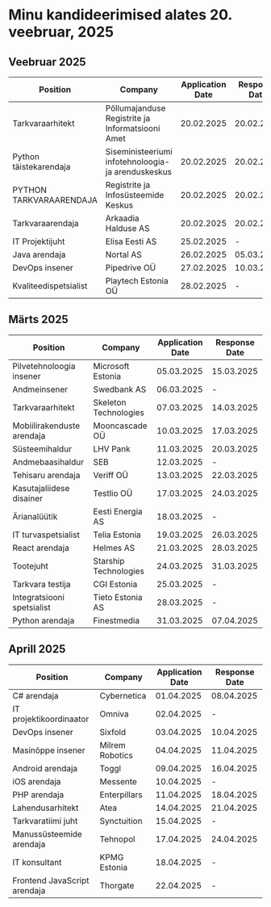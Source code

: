 # Minu kandideerimised alates 20. veebruar, 2025

## Veebruar 2025

| Position | Company | Application Date | Response Date |
|----------|---------|------------------|---------------|
| Tarkvaraarhitekt | Põllumajanduse Registrite ja Informatsiooni Amet | 20.02.2025 | 20.02.2025 |
| Python täistekarendaja | Siseministeeriumi infotehnoloogia- ja arenduskeskus | 20.02.2025 | 20.02.2025 |
| PYTHON TARKVARAARENDAJA | Registrite ja Infosüsteemide Keskus | 20.02.2025 | 20.02.2025 |
| Tarkvaraarendaja | Arkaadia Halduse AS | 20.02.2025 | 20.02.2025 |
| IT Projektijuht | Elisa Eesti AS | 25.02.2025 | - |
| Java arendaja | Nortal AS | 26.02.2025 | 05.03.2025 |
| DevOps insener | Pipedrive OÜ | 27.02.2025 | 10.03.2025 |
| Kvaliteedispetsialist | Playtech Estonia OÜ | 28.02.2025 | - |

## Märts 2025

| Position | Company | Application Date | Response Date |
|----------|---------|------------------|---------------|
| Pilvetehnoloogia insener | Microsoft Estonia | 05.03.2025 | 15.03.2025 |
| Andmeinsener | Swedbank AS | 06.03.2025 | - |
| Tarkvaraarhitekt | Skeleton Technologies | 07.03.2025 | 14.03.2025 |
| Mobiilirakenduste arendaja | Mooncascade OÜ | 10.03.2025 | 17.03.2025 |
| Süsteemihaldur | LHV Pank | 11.03.2025 | 20.03.2025 |
| Andmebaasihaldur | SEB | 12.03.2025 | - |
| Tehisaru arendaja | Veriff OÜ | 13.03.2025 | 22.03.2025 |
| Kasutajaliidese disainer | Testlio OÜ | 17.03.2025 | 24.03.2025 |
| Ärianalüütik | Eesti Energia AS | 18.03.2025 | - |
| IT turvaspetsialist | Telia Estonia | 19.03.2025 | 26.03.2025 |
| React arendaja | Helmes AS | 21.03.2025 | 28.03.2025 |
| Tootejuht | Starship Technologies | 24.03.2025 | 31.03.2025 |
| Tarkvara testija | CGI Estonia | 25.03.2025 | - |
| Integratsiooni spetsialist | Tieto Estonia AS | 28.03.2025 | - |
| Python arendaja | Finestmedia | 31.03.2025 | 07.04.2025 |

## Aprill 2025

| Position | Company | Application Date | Response Date |
|----------|---------|------------------|---------------|
| C# arendaja | Cybernetica | 01.04.2025 | 08.04.2025 |
| IT projektikoordinaator | Omniva | 02.04.2025 | - |
| DevOps insener | Sixfold | 03.04.2025 | 10.04.2025 |
| Masinõppe insener | Milrem Robotics | 04.04.2025 | 11.04.2025 |
| Android arendaja | Toggl | 09.04.2025 | 16.04.2025 |
| iOS arendaja | Messente | 10.04.2025 | - |
| PHP arendaja | Enterpillars | 11.04.2025 | 18.04.2025 |
| Lahendusarhitekt | Atea | 14.04.2025 | 21.04.2025 |
| Tarkvaratiimi juht | Synctuition | 15.04.2025 | - |
| Manussüsteemide arendaja | Tehnopol | 17.04.2025 | 24.04.2025 |
| IT konsultant | KPMG Estonia | 18.04.2025 | - |
| Frontend JavaScript arendaja | Thorgate | 22.04.2025 | - |
